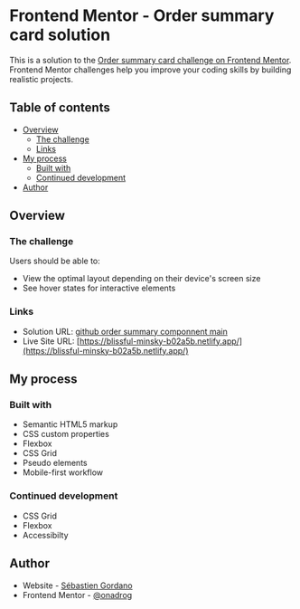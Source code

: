 # Frontend Mentor - Order summary card solution

This is a solution to the [Order summary card challenge on Frontend Mentor](https://www.frontendmentor.io/challenges/order-summary-component-QlPmajDUj). Frontend Mentor challenges help you improve your coding skills by building realistic projects.

## Table of contents

- [Overview](#overview)
  - [The challenge](#the-challenge)
  - [Links](#links)
- [My process](#my-process)
  - [Built with](#built-with)
  - [Continued development](#continued-development)
- [Author](#author)

## Overview

### The challenge

Users should be able to:

- View the optimal layout depending on their device's screen size
- See hover states for interactive elements

### Links

- Solution URL: [github order summary componnent main](https://github.com/onadrog/FrontEndMentor/tree/main/order-summary-component-main)
- Live Site URL: [https://blissful-minsky-b02a5b.netlify.app/](https://blissful-minsky-b02a5b.netlify.app/)

## My process

### Built with

- Semantic HTML5 markup
- CSS custom properties
- Flexbox
- CSS Grid
- Pseudo elements
- Mobile-first workflow

### Continued development

- CSS Grid
- Flexbox
- Accessibilty

## Author

- Website - [Sébastien Gordano](https://www.sebastiengoradno.com)
- Frontend Mentor - [@onadrog](https://www.frontendmentor.io/profile/onadrog)
